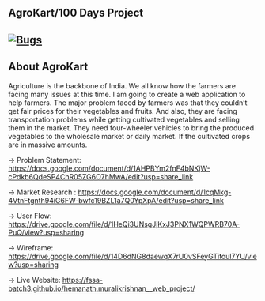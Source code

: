 ## AgroKart/100 Days Project

## [![Bugs](https://sonarcloud.io/api/project_badges/measure?project=fssa-batch3_hemanath.muralikrishnan__web_project&metric=bugs)](https://sonarcloud.io/summary/new_code?id=fssa-batch3_hemanath.muralikrishnan__web_project)

## About AgroKart 

Agriculture is the backbone of India. We all know how the farmers are facing many issues at this time. I am going to create a web application to help farmers. The major problem faced by farmers was that they couldn’t get fair prices for their vegetables and fruits. And also, they are facing transportation problems while getting cultivated vegetables and selling them in the market. They need four-wheeler vehicles to bring the produced vegetables to the wholesale market or daily market. If the cultivated crops are in massive amounts. 

-> Problem Statement: https://docs.google.com/document/d/1AHPBYm2fnF4bNKjW-cPdkb6QdeSP4ChR05ZG6O7hMwA/edit?usp=share_link

-> Market Research : https://docs.google.com/document/d/1cqMkg-4VtnFtgnth94iG6FW-bwfc19BZL1a7Q0YpXpA/edit?usp=share_link

-> User Flow: https://drive.google.com/file/d/1HeQi3UNsgJjKxJ3PNX1WQPWRB70A-PuQ/view?usp=sharing

-> Wireframe: https://drive.google.com/file/d/14D6dNG8daewqX7rU0vSFeyGTitoul7YU/view?usp=sharing

-> Live Website: https://fssa-batch3.github.io/hemanath.muralikrishnan__web_project/

